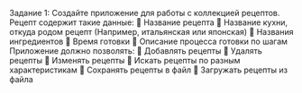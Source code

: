 Задание 1:
Создайте приложение для работы с коллекцией рецептов. Рецепт содержит такие данные:
 Название рецепта
 Название кухни, откуда родом рецепт (Например, итальянская или японская)
 Названия ингредиентов
 Время готовки
 Описание процесса готовки по шагам
Приложение должно позволять:
 Добавлять рецепты
 Удалять рецепты
 Изменять рецепты
 Искать рецепты по разным характеристикам
 Сохранять рецепты в файл
 Загружать рецепты из файла
